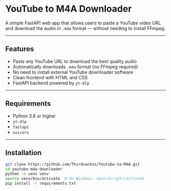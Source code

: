 # YouTube to M4A Downloader

A simple FastAPI web app that allows users to paste a YouTube video URL and download the audio in `.m4a` format — without needing to install FFmpeg.

---

## Features

- Paste any YouTube URL to download the best quality audio
- Automatically downloads `.m4a` format (no FFmpeg required)
- No need to install external YouTube downloader software
- Clean frontend with HTML and CSS
- FastAPI backend powered by `yt-dlp`

---

## Requirements

- Python 3.8 or higher
- `yt-dlp`
- `fastapi`
- `uvicorn`

---

## Installation

```bash
git clone https://github.com/Thirdsantos/Youtube-to-M4A.git
cd youtube-m4a-downloader
python -m venv venv
source venv/bin/activate  # On Windows: venv\Scripts\activate
pip install -r requirements.txt
